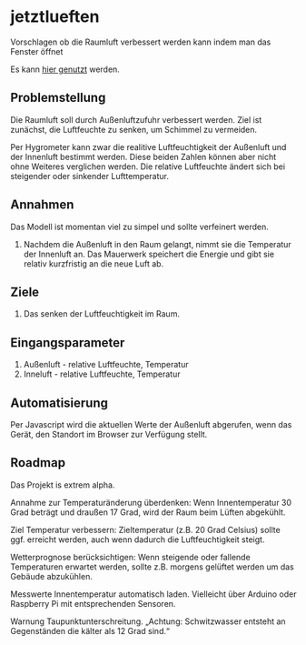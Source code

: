 # jetztlueften
Vorschlagen ob die Raumluft verbessert werden kann indem man das Fenster öffnet

Es kann [hier genutzt](https://raumi75.github.io/jetztlueften/jetztlueften.html) werden.

## Problemstellung

Die Raumluft soll durch Außenluftzufuhr verbessert werden. Ziel ist zunächst, die Luftfeuchte zu senken, um Schimmel zu vermeiden.

Per Hygrometer kann zwar die realitive Luftfeuchtigkeit der Außenluft und der Innenluft bestimmt werden. Diese beiden Zahlen können aber nicht ohne Weiteres verglichen werden. Die relative Luftfeuchte ändert sich bei steigender oder sinkender Lufttemperatur.

## Annahmen

Das Modell ist momentan viel zu simpel und sollte verfeinert werden.

1. Nachdem die Außenluft in den Raum gelangt, nimmt sie die Temperatur der Innenluft an. Das Mauerwerk speichert die Energie und gibt sie relativ kurzfristig an die neue Luft ab.

## Ziele

1. Das senken der Luftfeuchtigkeit im Raum.

## Eingangsparameter

1. Außenluft - relative Luftfeuchte, Temperatur
2. Inneluft - relative Luftfeuchte, Temperatur

## Automatisierung

Per Javascript wird die aktuellen Werte der Außenluft abgerufen, wenn das Gerät, den Standort im Browser zur Verfügung stellt.

## Roadmap

Das Projekt is extrem alpha.

Annahme zur Temperaturänderung überdenken: Wenn Innentemperatur 30 Grad beträgt und draußen 17 Grad, wird der Raum beim Lüften abgekühlt.

Ziel Temperatur verbessern: Zieltemperatur (z.B. 20 Grad Celsius) sollte ggf. erreicht werden, auch wenn dadurch die Luftfeuchtigkeit steigt.

Wetterprognose berücksichtigen: Wenn steigende oder fallende Temperaturen erwartet werden, sollte z.B. morgens gelüftet werden um das Gebäude abzukühlen.

Messwerte Innentemperatur automatisch laden. Vielleicht über Arduino oder Raspberry Pi mit entsprechenden Sensoren.

Warnung Taupunktunterschreitung. „Achtung: Schwitzwasser entsteht an Gegenständen die kälter als 12 Grad sind.“
